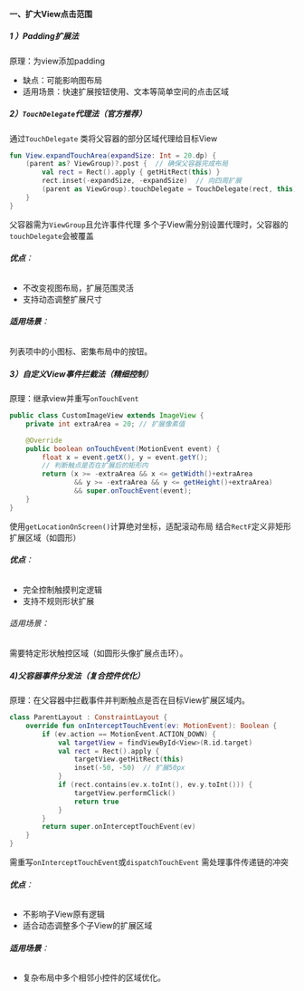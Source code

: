 #### 一、扩大View点击范围

##### 1 ）Padding扩展法
原理：为view添加padding 

- 缺点：可能影响图布局
- 适用场景：快速扩展按钮使用、文本等简单空间的点击区域

##### 2）`TouchDelegate`代理法（官方推荐）
通过`TouchDelegate` 类将父容器的部分区域代理给目标View
```kotlin
fun View.expandTouchArea(expandSize: Int = 20.dp) {
    (parent as? ViewGroup)?.post {  // 确保父容器完成布局
        val rect = Rect().apply { getHitRect(this) }
        rect.inset(-expandSize, -expandSize)  // 向四周扩展
        (parent as ViewGroup).touchDelegate = TouchDelegate(rect, this)
    }
}
```
父容器需为`ViewGroup`且允许事件代理
多个子View需分别设置代理时，父容器的`touchDelegate`会被覆盖

 ###### **优点**：
- 不改变视图布局，扩展范围灵活
- 支持动态调整扩展尺寸  
###### **适用场景**：
列表项中的小图标、密集布局中的按钮。

##### 3）自定义View事件拦截法（精细控制）
原理：继承view并重写`onTouchEvent`
```java
public class CustomImageView extends ImageView {
    private int extraArea = 20; // 扩展像素值

    @Override
    public boolean onTouchEvent(MotionEvent event) {
        float x = event.getX(), y = event.getY();
        // 判断触点是否在扩展后的矩形内
        return (x >= -extraArea && x <= getWidth()+extraArea 
                && y >= -extraArea && y <= getHeight()+extraArea) 
                && super.onTouchEvent(event);
    }
}
```
使用`getLocationOnScreen()`计算绝对坐标，适配滚动布局
结合`RectF`定义非矩形扩展区域（如圆形）

###### **优点**：
- 完全控制触摸判定逻辑
- 支持不规则形状扩展  
###### 适用场景：
需要特定形状触控区域（如圆形头像扩展点击环）。

##### 4)父容器事件分发法（复合控件优化）
原理：在父容器中拦截事件并判断触点是否在目标View扩展区域内。
```kotlin
class ParentLayout : ConstraintLayout {
    override fun onInterceptTouchEvent(ev: MotionEvent): Boolean {
        if (ev.action == MotionEvent.ACTION_DOWN) {
            val targetView = findViewById<View>(R.id.target)
            val rect = Rect().apply {
                targetView.getHitRect(this)
                inset(-50, -50)  // 扩展50px
            }
            if (rect.contains(ev.x.toInt(), ev.y.toInt())) {
                targetView.performClick()
                return true
            }
        }
        return super.onInterceptTouchEvent(ev)
    }
}
```

 需重写`onInterceptTouchEvent`或`dispatchTouchEvent`
 需处理事件传递链的冲突

###### **优点**：
- 不影响子View原有逻辑
- 适合动态调整多个子View的扩展区域  
 ###### **适用场景**：
- 复杂布局中多个相邻小控件的区域优化。